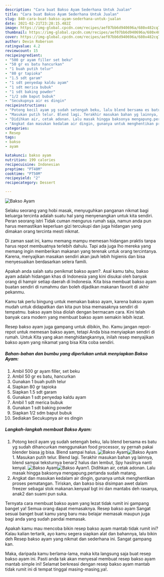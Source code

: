```yaml
---
description: "Cara buat Bakso Ayam Sederhana Untuk Jualan"
title: "Cara buat Bakso Ayam Sederhana Untuk Jualan"
slug: 840-cara-buat-bakso-ayam-sederhana-untuk-jualan
date: 2021-02-21T23:28:15.482Z
image: https://img-global.cpcdn.com/recipes/aef07bb6d940696a/680x482cq70/bakso-ayam-foto-resep-utama.jpg
thumbnail: https://img-global.cpcdn.com/recipes/aef07bb6d940696a/680x482cq70/bakso-ayam-foto-resep-utama.jpg
cover: https://img-global.cpcdn.com/recipes/aef07bb6d940696a/680x482cq70/bakso-ayam-foto-resep-utama.jpg
author: Devin Roberson
ratingvalue: 4.2
reviewcount: 15
recipeingredient:
- "500 gr ayam filler set beku"
- "50 gr es batu hancurkan"
- "1 buah putih telur"
- "80 gr tapioka"
- "1.5 sdt garam"
- "1 sdt penyedap kaldu ayam"
- "1 sdt merica bubuk"
- "1 sdt baking powder"
- "1/2 sdm baput bubuk"
- "Secukupnya air es dingin"
recipeinstructions:
- "Potong kecil ayam yg sudah setengah beku, lalu blend bersama es batu yg sudah dihancurkan menggunakan food processor, sy pernah pakai blender biasa jg bisa. Blend sampai halus."
- "Masukan putih telur. Blend lagi. Terakhir masukan bahan yg lainnya, blend sampai teksturnya benar2 halus dan lembut, Spy hasilnya nanti kenyal."
- "Didihkan air, cetak adonan. Lalu masak hingga baksonya mengapung.pertanda sudah matang."
- "Angkat dan masukan kedalam air dingin, gunanya untuk menghentikan proses pematangan. Tiriskan, dan bakso bisa disimpan awet dalam freezer sebagai stok makanan.kenyaal bgt ini dan mantabs deh rasanya, anak2 dan suami pun suka."
categories:
- Resep
tags:
- bakso
- ayam

katakunci: bakso ayam 
nutrition: 199 calories
recipecuisine: Indonesian
preptime: "PT40M"
cooktime: "PT50M"
recipeyield: "2"
recipecategory: Dessert

---
```



![Bakso Ayam](https://img-global.cpcdn.com/recipes/aef07bb6d940696a/680x482cq70/bakso-ayam-foto-resep-utama.jpg)

Selaku seorang yang hobi masak, menyuguhkan panganan nikmat bagi keluarga tercinta adalah suatu hal yang menyenangkan untuk kita sendiri. Peran seorang istri Tidak cuman mengurus rumah saja, namun anda pun harus memastikan keperluan gizi tercukupi dan juga hidangan yang dimakan orang tercinta mesti nikmat.

Di zaman  saat ini, kamu memang mampu memesan hidangan praktis tanpa harus repot membuatnya terlebih dahulu. Tapi ada juga lho mereka yang memang ingin memberikan makanan yang terenak untuk orang tercintanya. Karena, menyajikan masakan sendiri akan jauh lebih higienis dan bisa menyesuaikan berdasarkan selera famili. 



Apakah anda salah satu penikmat bakso ayam?. Asal kamu tahu, bakso ayam adalah hidangan khas di Indonesia yang kini disukai oleh banyak orang di hampir setiap daerah di Indonesia. Kita bisa membuat bakso ayam buatan sendiri di rumahmu dan boleh dijadikan makanan favorit di akhir pekanmu.

Kamu tak perlu bingung untuk memakan bakso ayam, karena bakso ayam mudah untuk didapatkan dan kita pun bisa memasaknya sendiri di tempatmu. bakso ayam bisa diolah dengan bermacam cara. Kini telah banyak cara modern yang membuat bakso ayam semakin lebih lezat.

Resep bakso ayam juga gampang untuk dibikin, lho. Kamu jangan repot-repot untuk memesan bakso ayam, tetapi Anda bisa menyiapkan sendiri di rumah. Untuk Kita yang akan menghidangkannya, inilah resep menyajikan bakso ayam yang nikamat yang bisa Kita coba sendiri.

<!--inarticleads1-->

##### Bahan-bahan dan bumbu yang diperlukan untuk menyiapkan Bakso Ayam:

1. Ambil 500 gr ayam filler, set beku
1. Ambil 50 gr es batu, hancurkan
1. Gunakan 1 buah putih telur
1. Siapkan 80 gr tapioka
1. Siapkan 1.5 sdt garam
1. Gunakan 1 sdt penyedap kaldu ayam
1. Ambil 1 sdt merica bubuk
1. Gunakan 1 sdt baking powder
1. Siapkan 1/2 sdm baput bubuk
1. Sediakan Secukupnya air es dingin




<!--inarticleads2-->

##### Langkah-langkah membuat Bakso Ayam:

1. Potong kecil ayam yg sudah setengah beku, lalu blend bersama es batu yg sudah dihancurkan menggunakan food processor, sy pernah pakai blender biasa jg bisa. Blend sampai halus.
<img src="https://img-global.cpcdn.com/steps/81dfc98ea4e6202a/160x128cq70/bakso-ayam-langkah-memasak-1-foto.jpg" alt="Bakso Ayam"><img src="https://img-global.cpcdn.com/steps/ba6ffb37a93fbb3f/160x128cq70/bakso-ayam-langkah-memasak-1-foto.jpg" alt="Bakso Ayam">1. Masukan putih telur. Blend lagi. Terakhir masukan bahan yg lainnya, blend sampai teksturnya benar2 halus dan lembut, Spy hasilnya nanti kenyal.
<img src="https://img-global.cpcdn.com/steps/b91e8bae757a283c/160x128cq70/bakso-ayam-langkah-memasak-2-foto.jpg" alt="Bakso Ayam"><img src="https://img-global.cpcdn.com/steps/2ad8f4e234e77cd5/160x128cq70/bakso-ayam-langkah-memasak-2-foto.jpg" alt="Bakso Ayam">1. Didihkan air, cetak adonan. Lalu masak hingga baksonya mengapung.pertanda sudah matang.
1. Angkat dan masukan kedalam air dingin, gunanya untuk menghentikan proses pematangan. Tiriskan, dan bakso bisa disimpan awet dalam freezer sebagai stok makanan.kenyaal bgt ini dan mantabs deh rasanya, anak2 dan suami pun suka.




Ternyata cara membuat bakso ayam yang lezat tidak rumit ini gampang banget ya! Semua orang dapat memasaknya. Resep bakso ayam Sangat sesuai banget buat kamu yang baru mau belajar memasak maupun juga bagi anda yang sudah pandai memasak.

Apakah kamu mau mencoba bikin resep bakso ayam mantab tidak rumit ini? Kalau kalian tertarik, ayo kamu segera siapkan alat dan bahannya, lalu bikin deh Resep bakso ayam yang nikmat dan sederhana ini. Sangat gampang kan. 

Maka, daripada kamu berlama-lama, maka kita langsung saja buat resep bakso ayam ini. Pasti anda tak akan menyesal membuat resep bakso ayam mantab simple ini! Selamat berkreasi dengan resep bakso ayam mantab tidak rumit ini di tempat tinggal masing-masing,ya!.

